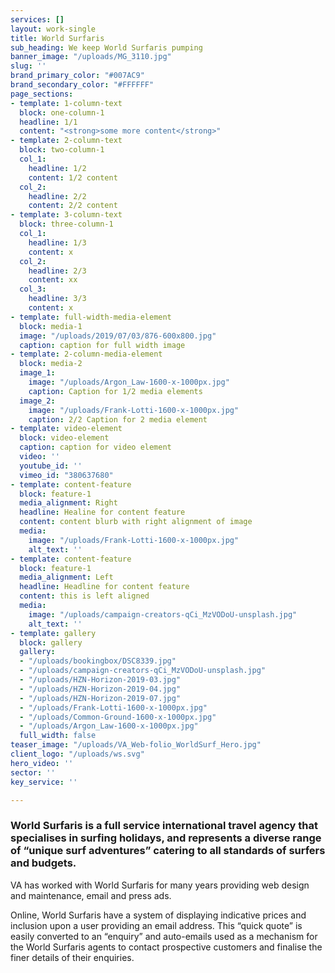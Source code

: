 ```yaml
---
services: []
layout: work-single
title: World Surfaris
sub_heading: We keep World Surfaris pumping
banner_image: "/uploads/MG_3110.jpg"
slug: ''
brand_primary_color: "#007AC9"
brand_secondary_color: "#FFFFFF"
page_sections:
- template: 1-column-text
  block: one-column-1
  headline: 1/1
  content: "<strong>some more content</strong>"
- template: 2-column-text
  block: two-column-1
  col_1:
    headline: 1/2
    content: 1/2 content
  col_2:
    headline: 2/2
    content: 2/2 content
- template: 3-column-text
  block: three-column-1
  col_1:
    headline: 1/3
    content: x
  col_2:
    headline: 2/3
    content: xx
  col_3:
    headline: 3/3
    content: x
- template: full-width-media-element
  block: media-1
  image: "/uploads/2019/07/03/876-600x800.jpg"
  caption: caption for full width image
- template: 2-column-media-element
  block: media-2
  image_1:
    image: "/uploads/Argon_Law-1600-x-1000px.jpg"
    caption: Caption for 1/2 media elements
  image_2:
    image: "/uploads/Frank-Lotti-1600-x-1000px.jpg"
    caption: 2/2 Caption for 2 media element
- template: video-element
  block: video-element
  caption: caption for video element
  video: ''
  youtube_id: ''
  vimeo_id: "380637680"
- template: content-feature
  block: feature-1
  media_alignment: Right
  headline: Healine for content feature
  content: content blurb with right alignment of image
  media:
    image: "/uploads/Frank-Lotti-1600-x-1000px.jpg"
    alt_text: ''
- template: content-feature
  block: feature-1
  media_alignment: Left
  headline: Headline for content feature
  content: this is left aligned
  media:
    image: "/uploads/campaign-creators-qCi_MzVODoU-unsplash.jpg"
    alt_text: ''
- template: gallery
  block: gallery
  gallery:
  - "/uploads/bookingbox/DSC8339.jpg"
  - "/uploads/campaign-creators-qCi_MzVODoU-unsplash.jpg"
  - "/uploads/HZN-Horizon-2019-03.jpg"
  - "/uploads/HZN-Horizon-2019-04.jpg"
  - "/uploads/HZN-Horizon-2019-07.jpg"
  - "/uploads/Frank-Lotti-1600-x-1000px.jpg"
  - "/uploads/Common-Ground-1600-x-1000px.jpg"
  - "/uploads/Argon_Law-1600-x-1000px.jpg"
  full_width: false
teaser_image: "/uploads/VA_Web-folio_WorldSurf_Hero.jpg"
client_logo: "/uploads/ws.svg"
hero_video: ''
sector: ''
key_service: ''

---
```

### World Surfaris is a full service international travel agency that specialises in surfing holidays, and represents a diverse range of “unique surf adventures” catering to all standards of surfers and budgets. 

VA has worked with World Surfaris for many years providing web design and maintenance, email and press ads.

Online, World Surfaris have a system of displaying indicative prices and inclusion upon a user providing an email address. This “quick quote” is easily converted to an “enquiry” and auto-emails used as a mechanism for the World Surfaris agents to contact prospective customers and finalise the finer details of their enquiries.